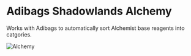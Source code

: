 # Adibags Shadowlands Alchemy
Works with Adibags to automatically sort Alchemist base reagents into catgories.

![Alchemy](https://user-images.githubusercontent.com/1850089/127774648-c7ea4a0e-61fe-4e1b-8908-4f6890f05eb0.png)

